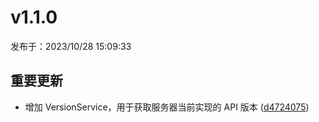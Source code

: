 # v1.1.0

发布于：2023/10/28 15:09:33

## 重要更新
- 增加 VersionService，用于获取服务器当前实现的 API 版本 ([d4724075](https://github.com/PKUHPC/SCOW/commit/d4724075fdceac025adb0bfdf4928243f78f6aa2))


